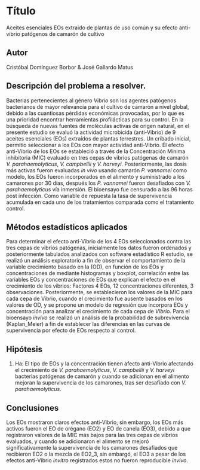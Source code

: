 # Título
Aceites esenciales EOs extraido de plantas de uso común y su efecto anti-vibrio patógenos de camarón de cultivo 

## Autor
Cristóbal Domínguez Borbor & José Gallardo Matus

## Descripción del problema a resolver.
Bacterias pertenecientes al género _Vibrio_  son los agentes patógenos bacterianos de mayor relevancia para el cultivo de camarón a nivel global, debido a las cuantiosas pérdidas económicas provocadas, por lo que es una prioridad encontrar herramientas profilácticas para su control. En la búsqueda de nuevas fuentes de moléculas activas de origen natural, en el presente estudio se evaluó la actividad microbicida (anti-Vibrio) de 9 aceites esenciales (EOs) extraídos de plantas terrestres. Un cribado inicial, permitio seleccionar a los EOs con mayor actividad anti-Vibrio. El efecto anti-Vibrio de los EOs se estableció a través de la Concentración Mínima inhibitoria (MIC) evaluado en tres cepas de vibrios patógenas de camarón _V. parahaemolyticus_, _V. campbellii_ y _V. harveyi_. Posteriormente, las dosis más activas fueron evaluadas _in vivo_ usando camarón _P. vannamei_ como modelo, los EOs fueron incorporados en el alimento y suministrado a los camarones por 30 días, después los _P. vannamei_ fueron desafiados con _V. parahaemolyticus_ vía inmersión. El bioensayo fue censurado a las 96 horas post infección. Como variable de repuesta la tasa de supervivencia acumulada en cada uno de los tratamientos comparada como el tratamiento control.

## Métodos estadísticos aplicados  
Para determinar el efecto anti-Vibrio de los 4 EOs seleccionados contra las tres cepas de vibrios patógenas, inicialmente los datos fueron ordenados y posteriormente tabulados analizados con software estadístico R estudio, se realizó un análisis exploratorio a fin de observar el comportamiento de la variable crecimiento basado en la (OD), en función de los EOs y concentraciones de mediante histogramas y boxplot, correlación entre las variables EOs y concentraciones de EOs que explican el efecto en el crecimiento de los vibrios: Factores 4 EOs, 12 concentraciones diferentes, 3 observaciones. Posteriormente, se establecieron los valores de la MIC para cada cepa de Vibrio, cuando el crecimiento fue ausente basados en los valores de OD, y se propone un modelo de regresión que incorpora EOs y concentración para analizar el crecimiento de cada cepa de _Vibrio_. Para el bioensayo _invivo_ se realizó un análisis de la probabilidad de subrevivencia (Kaplan_Meier) a fin de establecer las diferencias en las curvas de supervivencia por efecto de EOs respecto al control.

## Hipótesis
1.	Ha: El tipo de EOs y la concentración tienen afecto anti-Vibrio afectando el crecimiento de _V. parahaemolyticus_, _V. campbellii_ y _V. harveyi_ bacterias patógenas de camarón y cuando se adicionan en el alimento mejoran la supervivencia de los camarones, tras ser desafiado con _V. parahaemolyticus_.  

## Conclusiones
Los EOs mostraron claros efectos anti-Vibrio, sin embargo, los EOs más activos fueron el EO de orégano (EO2) y EO de canela (EO3), debido a que registraron valores de la MIC más bajos para las tres cepas de vibrios evaluados, y cuando se adicionaron el alimento se mejoró significativamente la supervivencia de los camarones desafiados que recibieron EO2 o la mezcla de EO2_3, sin embargó, el EO3 a pesar de los efectos anti-Vibrio _invitro_ registrados estos no fueron reproducible _invivo_. 

